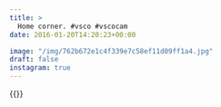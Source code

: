 ```yaml
---
title: >
  Home corner. #vsco #vscocam 
date: 2016-01-20T14:20:23+00:00

image: "/img/762b672e1c4f339e7c58ef11d09ff1a4.jpg"
draft: false
instagram: true
---
```


{{<photo src="/img/762b672e1c4f339e7c58ef11d09ff1a4.jpg">}}
